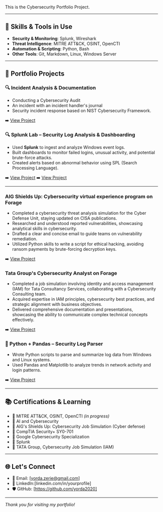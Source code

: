 

This is the Cybersecurity Portfolio Project.

---

## 🔧 Skills & Tools in Use 
- **Security & Monitoring**: Splunk, Wireshark
- **Threat Intelligence**: MITRE ATT&CK, OSINT, OpenCTI
- **Automation & Scripting**: Python, Bash
- **Other Tools**: Git, Markdown, Linux, Windows Server

---

## 📁 Portfolio Projects

### 🔍 Incident Analysis & Documentation
- Conducting a Cybersecurity Audit 
- An incident with an incident handler's journal
- Security incident response based on NIST Cybersecurity Framework.
  
➡️ [View Project](https://github.com/yorda2020/Portfolio-Activity_CybersecurityProjects/tree/main/Documentation)


### 🔍 Splunk Lab – Security Log Analysis & Dashboarding
- Used **Splunk** to ingest and analyze Windows event logs.
- Built dashboards to monitor failed logins, unusual activity, and potential brute-force attacks.
- Created alerts based on abnormal behavior using SPL (Search Processing Language).

➡️ [View Project](https://api.immersivelabs.online/share/achievements/fcb13280bbde3caaa41152bce1fba494)
➡️ [View Project](https://github.com/yorda2020/Portfolio-Activity_CybersecurityProjects/tree/main/Splunk%20Lab)

---

### AIG Shields Up: Cybersecurity virtual experience program on Forage 

 - Completed a cybersecurity threat analysis simulation for the Cyber Defense
   Unit, staying updated on CISA publications.
 - Researched and understood reported vulnerabilities, showcasing analytical
   skills in cybersecurity.
-  Drafted a clear and concise email to guide teams on vulnerability
   remediation.
 - Utilized Python skills to write a script for ethical hacking, avoiding ransom
   payments by brute-forcing decryption keys.

➡️ [View Project](https://github.com/yorda2020/Portfolio-Activity_CybersecurityProjects/tree/main/Threat%20analysis%20simulation)


### Tata Group's Cybersecurity Analyst on Forage

- Completed a job simulation involving identity and access management (IAM) for Tata Consultancy Services, collaborating with a Cybersecurity Consulting team.
- Acquired expertise in IAM principles, cybersecurity best practices, and strategic alignment with business objectives.
- Delivered comprehensive documentation and presentations, showcasing the ability to communicate complex technical concepts effectively.

➡️ [View Project](https://github.com/yorda2020/Portfolio-Activity_CybersecurityProjects/tree/main/Identity%20and%20Access%20Management%20Simulation)
   
### 🐍 Python + Pandas – Security Log Parser
- Wrote Python scripts to parse and summarize log data from Windows and Linux systems.
- Used Pandas and Matplotlib to analyze trends in network activity and login patterns.

➡️ [View Project](https://github.com/your-username/log-parser-python)

---

## 📚 Certifications & Learning

- 📜 MITRE ATT&CK, OSINT, OpenCTI *(in progress)*
- 📜 AI and Cybersecurity 
- 📜 AIG's Shields Up: Cybersecurity Job Simulation (Cyber defense)
- 📜 CompTIA Security+ SY0-701
- 📜 Google Cybersecurity Specialization
- 📜 Splunk
- 📜 TATA Group, Cybersecurity Job Simulation (IAM)   
                                                                                                                       
---

## 🌐 Let's Connect
- 📧 Email: [yorda.zerie@gmail.com]
- 💼 LinkedIn:[linkedin.com/in/yourprofile]
- 🛡️ GitHub: [https://github.com/yorda2020]

---

_Thank you for visiting my portfolio!_

